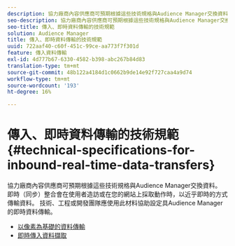 ```yaml
---
description: 協力廠商內容供應商可預期根據這些技術規格與Audience Manager交換資料。 即時（同步）整合會在使用者造訪或在您的網站上採取動作時，以近乎即時的方式傳輸資料。 技術、工程或開發團隊應使用此材料協助設定具Audience Manager的即時資料傳輸。
seo-description: 協力廠商內容供應商可預期根據這些技術規格與Audience Manager交換資料。 即時（同步）整合會在使用者造訪或在您的網站上採取動作時，以近乎即時的方式傳輸資料。 技術、工程或開發團隊應使用此材料協助設定具Audience Manager的即時資料傳輸。
seo-title: 傳入、即時資料傳輸的技術規範
solution: Audience Manager
title: 傳入、即時資料傳輸的技術規範
uuid: 722aaf40-c60f-451c-99ce-aa773f7f301d
feature: 傳入資料傳輸
exl-id: 4d777b67-6330-4582-b398-abc267b84d83
translation-type: tm+mt
source-git-commit: 48b122a4184d1c0662b9de14e92f727caa4a9d74
workflow-type: tm+mt
source-wordcount: '193'
ht-degree: 16%

---
```


# 傳入、即時資料傳輸的技術規範{#technical-specifications-for-inbound-real-time-data-transfers}

協力廠商內容供應商可預期根據這些技術規格與Audience Manager交換資料。 即時（同步）整合會在使用者造訪或在您的網站上採取動作時，以近乎即時的方式傳輸資料。 技術、工程或開發團隊應使用此材料協助設定具Audience Manager的即時資料傳輸。

<!-- c_rt_realtime_intro.xml -->

* [以像素為基礎的資料傳輸](/help/using/integration/sending-audience-data/real-time-data-integration/pixel-based-data-transfer.md)
* [即時傳入資料擷取](/help/using/integration/sending-audience-data/real-time-data-integration/real-time-data-transfer.md)
